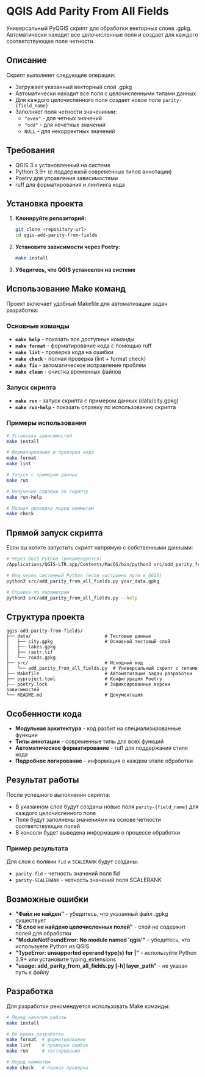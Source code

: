# QGIS Add Parity From All Fields

Универсальный PyQGIS скрипт для обработки векторных слоев .gpkg. Автоматически находит все целочисленные поля и создает для каждого соответствующее поле четности.

## Описание

Скрипт выполняет следующие операции:
- Загружает указанный векторный слой .gpkg
- Автоматически находит все поля с целочисленными типами данных
- Для каждого целочисленного поля создает новое поле `parity-{field_name}`
- Заполняет поля четности значениями:
  - `"even"` - для четных значений
  - `"odd"` - для нечетных значений
  - `NULL` - для некорректных значений

## Требования

- QGIS 3.x установленный на системе
- Python 3.9+ (с поддержкой современных типов аннотации)
- Poetry для управления зависимостями
- ruff для форматирования и линтинга кода

## Установка проекта

1. **Клонируйте репозиторий:**
   ```bash
   git clone <repository-url>
   cd qgis-add-parity-from-fields
   ```

2. **Установите зависимости через Poetry:**
   ```bash
   make install
   ```

3. **Убедитесь, что QGIS установлен на системе**

## Использование Make команд

Проект включает удобный Makefile для автоматизации задач разработки:

### Основные команды

- **`make help`** - показать все доступные команды
- **`make format`** - форматирование кода с помощью ruff
- **`make lint`** - проверка кода на ошибки
- **`make check`** - полная проверка (lint + format check)
- **`make fix`** - автоматическое исправление проблем
- **`make clean`** - очистка временных файлов

### Запуск скрипта

- **`make run`** - запуск скрипта с примером данных (data/city.gpkg)
- **`make run-help`** - показать справку по использованию скрипта

### Примеры использования

```bash
# Установка зависимостей
make install

# Форматирование и проверка кода
make format
make lint

# Запуск с примером данных
make run

# Получение справки по скрипту
make run-help

# Полная проверка перед коммитом
make check
```

## Прямой запуск скрипта

Если вы хотите запустить скрипт напрямую с собственными данными:

```bash
# Через QGIS Python (рекомендуется)
/Applications/QGIS-LTR.app/Contents/MacOS/bin/python3 src/add_parity_from_all_fields.py your_data.gpkg

# Или через системный Python (если настроены пути к QGIS)
python3 src/add_parity_from_all_fields.py your_data.gpkg

# Справка по параметрам
python3 src/add_parity_from_all_fields.py --help
```

## Структура проекта

```
qgis-add-parity-from-fields/
├── data/                           # Тестовые данные
│   ├── city.gpkg                   # Основной тестовый слой
│   ├── lakes.gpkg
│   ├── rastr.tif
│   └── roads.gpkg
├── src/                            # Исходный код
│   └── add_parity_from_all_fields.py  # Универсальный скрипт с типами
├── Makefile                        # Автоматизация задач разработки
├── pyproject.toml                  # Конфигурация Poetry
├── poetry.lock                     # Зафиксированные версии зависимостей
└── README.md                       # Документация
```

## Особенности кода

- **Модульная архитектура** - код разбит на специализированные функции
- **Типы аннотации** - современные типы для всех функций
- **Автоматическое форматирование** - ruff для поддержания стиля кода
- **Подробное логирование** - информация о каждом этапе обработки

## Результат работы

После успешного выполнения скрипта:
- В указанном слое будут созданы новые поля `parity-{field_name}` для каждого целочисленного поля
- Поля будут заполнены значениями на основе четности соответствующих полей
- В консоли будет выведена информация о процессе обработки

### Пример результата

Для слоя с полями `fid` и `SCALERANK` будут созданы:
- `parity-fid` - четность значений поля fid
- `parity-SCALERANK` - четность значений поля SCALERANK

## Возможные ошибки

- **"Файл не найден"** - убедитесь, что указанный файл .gpkg существует
- **"В слое не найдено целочисленных полей"** - слой не содержит полей для обработки
- **"ModuleNotFoundError: No module named 'qgis'"** - убедитесь, что используете Python из QGIS
- **"TypeError: unsupported operand type(s) for |"** - используйте Python 3.9+ или установите typing_extensions
- **"usage: add_parity_from_all_fields.py [-h] layer_path"** - не указан путь к файлу

## Разработка

Для разработки рекомендуется использовать Make команды:

```bash
# Перед началом работы
make install

# Во время разработки
make format  # форматирование
make lint    # проверка ошибок
make run     # тестирование

# Перед коммитом
make check   # полная проверка
```